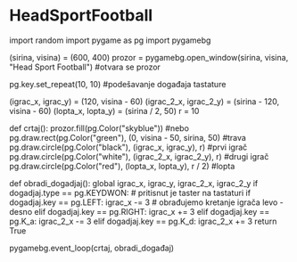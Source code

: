 # HeadSportFootball
import random
import pygame as pg
import pygamebg

(sirina, visina) = (600, 400)
prozor = pygamebg.open_window(sirina, visina, "Head Sport Football")  #otvara se prozor

pg.key.set_repeat(10, 10) #podešavanje događaja tastature

(igrac_x, igrac_y) = (120, visina - 60)
(igrac_2_x, igrac_2_y) = (sirina - 120, visina - 60)
(lopta_x, lopta_y) = (sirina / 2, 50)
r = 10

def crtaj():
    prozor.fill(pg.Color("skyblue"))  #nebo
    pg.draw.rect(pg.Color("green"), (0, visina - 50, sirina, 50)  #trava
    pg.draw.circle(pg.Color("black"), (igrac_x, igrac_y), r)      #prvi igrač
    pg.draw.circle(pg.Color("white"), (igrac_2_x, igrac_2_y), r)       #drugi igrač
    pg.draw.circle(pg.Color("red"), (lopta_x, lopta_y), r / 2)      #lopta
    
def obradi_dogadjaj():
    global igrac_x, igrac_y, igrac_2_x, igrac_2_y
    if dogadjaj.type == pg.KEYDWON:   # pritisnut je taster na tastaturi
        if  dogadjaj.key == pg.LEFT:
            igrac_x -= 3                    # obrađujemo kretanje igrača levo - desno
        elif dogadjaj.key == pg.RIGHT:
            igrac_x += 3
        elif dogadjaj.key == pg.K_a:
            igrac_2_x -= 3
        elif dogadjaj.key == pg.K_d:
            igrac_2_x += 3
            return True











pygamebg.event_loop(crtaj, obradi_događaj)
